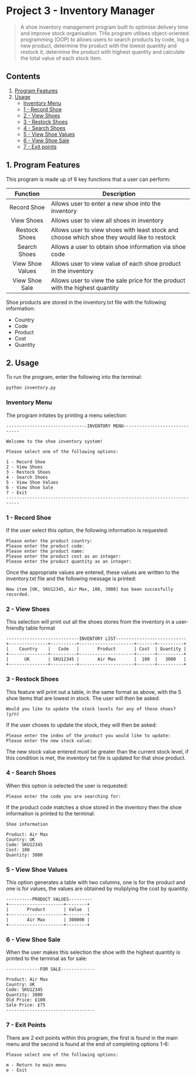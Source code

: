 # Project 3 - Inventory Manager
>A shoe inventory management program built to optimise delivery time and improve stock organisation. THis program utilises object-oriented programming (OOP) to allows users to search products by code, log a new product, determine the product with the lowest quantity and restock it, determine the product with highest quantity and calculate the total value of each stock item. 

## Contents 
1. [Program Features](https://github.com/ZarahS/Capstone-Projects/tree/main/Project%203%20-%20Inventory%20Manager#1-program-features)
2. [Usage](https://github.com/ZarahS/Capstone-Projects/tree/main/Project%203%20-%20Inventory%20Manager#2-usage)
   - [Inventory Menu](https://github.com/ZarahS/Capstone-Projects/tree/main/Project%203%20-%20Inventory%20Manager#inventory-menu)
   - [1 - Record Shoe](https://github.com/ZarahS/Capstone-Projects/tree/main/Project%203%20-%20Inventory%20Manager#1---record-shoe)
   - [2 - View Shoes](https://github.com/ZarahS/Capstone-Projects/tree/main/Project%203%20-%20Inventory%20Manager#2---view-shoes)
   - [3 - Restock Shoes](https://github.com/ZarahS/Capstone-Projects/tree/main/Project%203%20-%20Inventory%20Manager#3---restock-shoes)
   - [4 - Search Shoes](https://github.com/ZarahS/Capstone-Projects/tree/main/Project%203%20-%20Inventory%20Manager#4---search-shoes)
   - [5 - View Shoe Values](https://github.com/ZarahS/Capstone-Projects/tree/main/Project%203%20-%20Inventory%20Manager#5---view-shoe-values)
   - [6 - View Shoe Sale](https://github.com/ZarahS/Capstone-Projects/tree/main/Project%203%20-%20Inventory%20Manager#6---view-shoe-sale)
   - [7 - Exit points](https://github.com/ZarahS/Capstone-Projects/tree/main/Project%203%20-%20Inventory%20Manager#7---exit-points)

## 1. Program Features

This program is made up of 6 key functions that a user can perform:

| Function  |Description|
|:---:|---|
|Record Shoe| Allows user to enter a new shoe into the inventory |
|View Shoes| Allows user to view all shoes in inventory|
|Restock Shoes|Allows user to view shoes with least stock and choose which shoe they would like to restock|
|Search Shoes|Allows a user to obtain shoe information via shoe code|
|View Shoe Values|Allows user to view value of each shoe product in the inventory
|View Shoe Sale|Allows user to view the sale price for the product with the highest quantity|

Shoe products are stored in the inventory.txt file with the following information:
- Country
- Code
- Product
- Cost
- Quantity

## 2. Usage

To run the program, enter the following into the terminal:
```
python inventory.py
```
### Inventory Menu

The program initates by printing a menu selection:

```
-------------------------------INVENTORY MENU------------------------------
                
Welcome to the shoe inventory system!
                
Please select one of the following options: 
                 
1 - Record Shoe                
2 - View Shoes                
3 - Restock Shoes                
4 - Search Shoes                
5 - View Shoe Values                 
6 - View Shoe Sale                 
7 - Exit      
---------------------------------------------------------------------------
```
### 1 - Record Shoe
If the user select this option, the following information is requested:
```
Please enter the product country: 
Please enter the product code:
Please enter the product name:
Please enter the product cost as an integer:
Please enter the product quantity as an integer:
```
Once the appropriate values are entered, these values are written to the inventory.txt file and the following message is printed:
```
New item [UK, SKU12345, Air Max, 100, 3000] has been succesfully recorded.
```
### 2 - View Shoes
This selection will print out all the shoes stores from the inventory in a user-friendly table format

```
----------------------------INVENTORY LIST---------------------------
+---------------+----------+---------------------+-------+----------+
|    Country    |   Code   |       Product       | Cost  | Quantity |
+---------------+----------+---------------------+-------+----------+  
|      UK       | SKU12345 |       Air Max       |  100  |   3000   |
+---------------+----------+---------------------+-------+----------+

```
### 3 - Restock Shoes

This feature will print out a table, in the same format as above, with the 5 shoe items that are lowest in stock. The user will then be asked:
```
Would you like to update the stock levels for any of these shoes? (y/n)
```
If the user choses to update the stock, they will then be asked:

```
Please enter the index of the product you would like to update:
Please enter the new stock value:
```
The new stock value entered must be greater than the current stock level, if this condition is met, the inventory txt file is updated for that shoe product.

### 4 - Search Shoes

When this option is selected the user is requested:

```
Please enter the code you are searching for:
```
If the product code  matches a shoe stored in the inventory then the shoe information is printed to the terminal:

```
Shoe information

Product: Air Max
Country: UK
Code: SKU12345
Cost: 100
Quantity: 3000
```
### 5 - View Shoe Values

This option generates a table with two columns, one is for the product and one is for values, the values are obtained by muliplying the cost by quantity.

```
----------PRODUCT VALUES---------
+---------------------+--------+
|       Product       | Value  |
+---------------------+--------+
|       Air Max       | 300000 | 
+---------------------+--------+
```
### 6 - View Shoe Sale

When the user makes this selection the shoe with the highest quantity is printed to the terminal as for sale:

```
-------------FOR SALE-------------

Product: Air Max
Country: UK
Code: SKU12345   
Quantity: 3000
Old Price: £100
Sale Price: £75
----------------------------------
```
### 7 - Exit Points

There are 2 exit points within this program, the first is found in the main menu and the second is found at the end of completing options 1-6:

```
Please select one of the following options:
            
m - Return to main menu             
e - Exit
```
